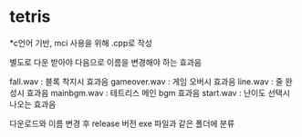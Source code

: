 # tetris
*c언어 기반, mci 사용을 위해 .cpp로 작성


별도로 다운 받아야 다음으로 이름을 변경해야 하는 효과음

fall.wav : 블록 착지시 효과음
gameover.wav : 게임 오버시 효과음
line.wav : 줄 완성시 효과음
mainbgm.wav : 테트리스 메인 bgm 효과음
start.wav : 난이도 선택시 나오는 효과음

다운로드와 이름 변경 후 release 버전 exe 파일과 같은 폴더에 분류 
